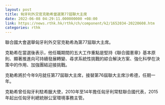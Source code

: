 ```yaml
---
layout: post
title: 匈牙利外交官克勒希當選第77屆聯大主席
date: 2022-06-08 04:29:11.000000000 +08:00
link: https://news.rthk.hk/rthk/ch/component/k2/1652034-20220608.htm
categories: rthk
---
```


聯合國大會選舉匈牙利外交官克勒希為第77屆聯大主席。

克勒希在當選後表示，他任職期間的五大工作重點是堅持《聯合國憲章》基本原則、顯著推進向可持續發展轉變、尋求系統性挑戰的綜合解決方案、強化科學在決策中的作用、加強團結迎接挑戰。

克勒希將於今年9月就任第77屆聯大主席，接替第76屆聯大主席沙希德，任期一年。

克勒希曾任匈牙利駐希臘大使，2010年至14年擔任匈牙利常駐聯合國代表，2015年起出任匈牙利總統辦公室環境事務主管。
